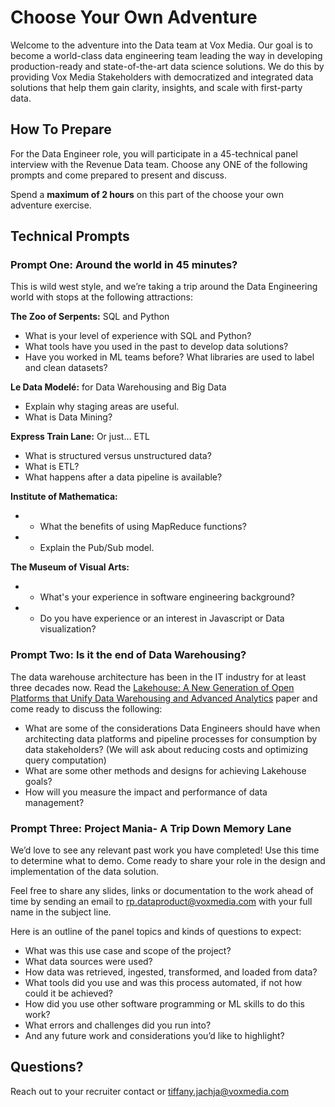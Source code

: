 # Choose Your Own Adventure
Welcome to the adventure into the Data team at Vox Media. Our goal is to become a world-class data engineering team leading the way in developing production-ready and state-of-the-art data science solutions. We do this by providing Vox Media Stakeholders with democratized and integrated data solutions that help them gain clarity, insights, and scale with first-party data. 
## How To Prepare
For the Data Engineer role, you will participate in a 45-technical panel interview with the Revenue Data team. Choose any ONE of the following prompts and come prepared to present and discuss. 

Spend a **maximum of 2 hours** on this part of the choose your own adventure exercise. 
## Technical Prompts 
### Prompt One: Around the world in 45 minutes?
This is wild west style, and we’re taking a trip around the Data Engineering world with stops at the following attractions:

**The Zoo of Serpents:** SQL and Python
* What is your level of experience with SQL and Python?
* What tools have you used in the past to develop data solutions?
* Have you worked in ML teams before? What libraries are used to label and clean datasets?

**Le Data Modelé:** for Data Warehousing and Big Data
* Explain why staging areas are useful.
* What is Data Mining?

**Express Train Lane:** Or just… ETL
* What is structured versus unstructured data?
* What is ETL?
* What happens after a data pipeline is available?

**Institute of Mathematica:**
* * What the benefits of using MapReduce functions?
* * Explain the Pub/Sub model.

**The Museum of Visual Arts:**
* * What's your experience in software engineering background?
* * Do you have experience or an interest in Javascript or Data visualization?

### Prompt Two: Is it the end of Data Warehousing?
The data warehouse architecture has been in the IT industry for at least three decades now. Read the [Lakehouse: A New Generation of Open Platforms that Unify Data Warehousing and Advanced Analytics](http://cidrdb.org/cidr2021/papers/cidr2021_paper17.pdf) paper and come ready to discuss the following:

* What are some of the considerations Data Engineers should have when architecting data platforms and pipeline processes for consumption by data stakeholders? (We will ask about reducing costs and optimizing query computation)
* What are some other methods and designs for achieving Lakehouse goals?
* How will you measure the impact and performance of data management?

### Prompt Three: Project Mania- A Trip Down Memory Lane
We’d love to see any relevant past work you have completed! Use this time to determine what to demo. Come ready to share your role in the design and implementation of the data solution. 

Feel free to share any slides, links or documentation to the work ahead of time by sending an email to rp.dataproduct@voxmedia.com with your full name in the subject line.

Here is an outline of the panel topics and kinds of questions to expect:
* What was this use case and scope of the project? 
* What data sources were used?
* How data was retrieved, ingested, transformed, and loaded from data?
* What tools did you use and was this process automated, if not how could it be achieved?
* How did you use other software programming or ML skills to do this work?
* What errors and challenges did you run into?
* And any future work and considerations you’d like to highlight?

## Questions? 
Reach out to your recruiter contact or tiffany.jachja@voxmedia.com
